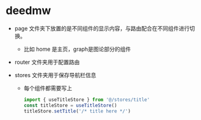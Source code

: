# deedmw

- page 文件夹下放置的是不同组件的显示内容，与路由配合在不同组件进行切换。
  - 比如 home 是主页，graph是图论部分的组件

- router 文件夹用于配置路由

- stores 文件夹用于保存导航栏信息

  - 每个组件都需要写上
    ```javascript
    import { useTitleStore } from '@/stores/title'
    const titleStore = useTitleStore()
    titleStore.setTitle('/* title here */')
    ```

